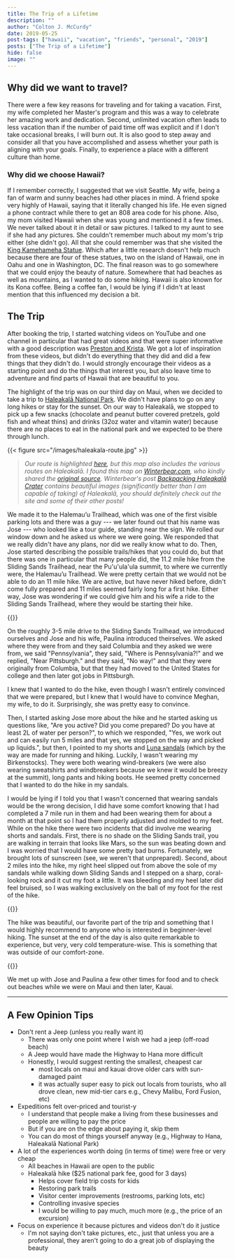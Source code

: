 ```yaml
---
title: The Trip of a Lifetime
description: ""
author: "Colton J. McCurdy"
date: 2019-05-25
post-tags: ["hawaii", "vacation", "friends", "personal", "2019"]
posts: ["The Trip of a Lifetime"]
hide: false
image: ""
---
```


## Why did we want to travel?

There were a few key reasons for traveling and for taking a vacation. First,
my wife completed her Master's program and this was a way to celebrate her amazing
work and dedication. Second, unlimited vacation often leads to less vacation than if the number
of paid time off was explicit and if I don't take occasional breaks, I will burn
out. It is also good to step away and consider all that you have accomplished and
assess whether your path is aligning with your goals. Finally, to experience a
place with a different culture than home.

### Why did we choose Hawaii?

If I remember correctly, I suggested that we visit Seattle. My wife, being a
fan of warm and sunny beaches had other places in mind. A friend spoke very highly
of Hawaii, saying that it literally changed his life. He even signed a phone contract
while there to get an 808 area code for his phone. Also, my mom visited Hawaii when
she was young and mentioned it a few times. We never talked about it in detail or
saw pictures. I talked to my aunt to see if she had any pictures. She couldn't
remember much about my mom's trip either (she didn't go). All that she could remember
was that she visited the [King Kamehameha Statue](https://www.gohawaii.com/islands/oahu/regions/honolulu/king-kamehameha-statue).
Which after a little research doesn't help much because there are four of these statues,
two on the island of Hawaii, one in Oahu and one in Washington, DC. The final reason
was to go somewhere that we could enjoy the beauty of nature. Somewhere that had
beaches as well as mountains, as I wanted to do some hiking. Hawaii is also known
for its Kona coffee. Being a coffee fan, I would be lying if I didn't at least mention
that this influenced my decision a bit.

## The Trip

After booking the trip, I started watching videos on YouTube and one channel in particular that
had great videos and that were super informative with a good description was [Preston and Krista](https://www.youtube.com/channel/UCkIADRl3jDLuSGmd2O1a23A).
We got a lot of inspiration from these videos, but didn't do everything that they
did and did a few things that they didn't do. I would strongly encourage their videos as
a starting point and do the things that interest you, but also leave time to adventure
and find parts of Hawaii that are beautiful to you.

The highlight of the trip was on our third day on Maui, when we decided to take
a trip to [Haleakalā National Park](https://www.gohawaii.com/islands/maui/regions/upcountry-maui/haleakala-national-park).
We didn't have plans to go on any long hikes or stay for the sunset. On our way
to Haleakalā, we stopped to pick up a few snacks (chocolate and peanut butter covered pretzels,
gold fish and wheat thins) and drinks (32oz water and vitamin water) because there
are no places to eat in the national park and we expected to be there through lunch.

{{< figure src="/images/haleakala-route.jpg" >}}

> _Our route is highlighted [here](https://twitter.com/McCurdyColton/status/1129455010167705600),
> but this map also includes the various routes on Haleakalā. I found this map on
> [Winterbear.com](https://winterbear.com/trip-reports/backpacking-haleakala-crater/), who
> kindly shared the [original source](http://npmaps.com/wp-content/uploads/haleakala-map.pdf).
> Winterbear's post [Backpacking Haleakalā Crater](https://winterbear.com/trip-reports/backpacking-haleakala-crater/)
> contains beautiful images (significantly better than I am capable of taking) of
> Haleakalā, you should definitely check out the site and some of their other posts!_

We made it to the Halemau’u Trailhead, which was one of the first visible parking
lots and there was a guy --- we later found out that his name was Jose --- who looked
like a tour guide, standing near the sign. We rolled our window down and he asked
us where we were going. We responded that we really didn't have any plans,
nor did we really know what to do. Then, Jose started describing the possible trails/hikes
that you could do, but that there was one in particular that many people did, the
11.2 mile hike from the Sliding Sands Trailhead, near the Pu'u'ula'ula summit, to
where we currently were, the Halemau’u Trailhead. We were pretty certain that we
would not be able to do an 11 mile hike. We are active, but have never hiked before,
didn't come fully prepared and 11 miles seemed fairly long for a first hike. Either
way, Jose was wondering if we could give him and his wife a ride to the Sliding Sands
Trailhead, where they would be starting their hike.

{{<tweet user="mccurdyc" id="1128883726929149952">}}

On the roughly 3-5 mile drive to the Sliding Sands Trailhead, we introduced ourselves
and Jose and his wife, Paulina introduced theirselves. We asked where they were from
and they said Columbia and they asked we were from, we said "Pennsylvania", they
said, "Where is Pennsylvania?!" and we replied, "Near Pittsburgh." and they said,
"No way!" and that they were originally from Columbia, but that they had moved to
the United States for college and then later got jobs in Pittsburgh.

I knew that I wanted to do the hike, even though I wasn't entirely convinced that
we were prepared, but I knew that I would have to convince Meghan, my wife, to do
it. Surprisingly, she was pretty easy to convince.

Then, I started asking Jose more about the hike and he started asking us questions
like, "Are you active? Did you come prepared? Do you have at least 2L of water per
person?", to which we responded, "Yes, we work out and can easily
run 5 miles and that yes, we stopped on the way and picked up liquids.", but then,
I pointed to my shorts and [Luna sandals](https://lunasandals.com/) (which by the way are made for running and
hiking. Luckily, I wasn't wearing my Birkenstocks). They were both wearing
wind-breakers (we were also wearing sweatshirts and windbreakers because we knew
it would be breezy at the summit), long pants and hiking boots. He seemed pretty
concerned that I wanted to do the hike in my sandals.

I would be lying if I told you that I wasn't concerned that wearing sandals would be
the wrong decision, I did have some comfort knowing that I had completed a 7 mile
run in them and had been wearing them for about a month at that point so I had them
properly adjusted and molded to my feet. While on the hike there were two incidents
that did involve me wearing shorts and sandals. First, there is no shade on the
Sliding Sands trail, you are walking in terrain that looks like Mars, so the sun
was beating down and I was worried that I would have some pretty bad burns. Fortunately,
we brought lots of sunscreen (see, we weren't that unprepared). Second, about 2 miles
into the hike, my right heel slipped out from above the sole of my sandals while walking
down Sliding Sands and I stepped on a sharp, coral-looking rock and it cut my foot
a little. It was bleeding and my heel later did feel bruised, so I was walking
exclusively on the ball of my foot for the rest of the hike.

{{<tweet user="mccurdyc" id="1128953033952391170">}}

The hike was beautiful, our favorite part of the trip and something that I would
highly recommend to anyone who is interested in beginner-level hiking. The sunset
at the end of the day is also quite remarkable to experience, but very, very cold
temperature-wise. This is something that was outside of our comfort-zone.

{{<tweet user="mccurdyc" id="1129012634098049026" >}}

We met up with Jose and Paulina a few other times for food and to check out beaches
while we were on Maui and then later, Kauai.

---

## A Few Opinion Tips

+ Don't rent a Jeep (unless you really want it)
  + There was only one point where I wish we had a jeep (off-road beach)
  + A Jeep would have made the Highway to Hana more difficult
  + Honestly, I would suggest renting the smallest, cheapest car
    + most locals on maui and kauai drove older cars with sun-damaged paint
    + it was actually super easy to pick out locals from tourists, who all drove clean,
      new mid-tier cars e.g., Chevy Malibu, Ford Fusion, etc)
+ Expeditions felt over-priced and tourist-y
  + I understand that people make a living from these businesses and people are willing to pay the price
  + But if you are on the edge about paying it, skip them
  + You can do most of things yourself anyway (e.g., Highway to Hana, Haleakalā National Park)
+ A lot of the experiences worth doing (in terms of time) were free or very cheap
  + All beaches in Hawaii are open to the public
  + Haleakalā hike ($25 national park fee, good for 3 days)
    + Helps cover field trip costs for kids
    + Restoring park trails
    + Visitor center improvements (restrooms, parking lots, etc)
    + Controlling invasive species
    + I would be willing to pay much, much more (e.g., the price of an excursion)
+ Focus on experience it because pictures and videos don't do it justice
  + I'm not saying don't take pictures, etc., just that unless you are a professional, they aren't going to do a great job of displaying the beauty
